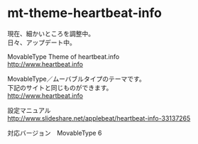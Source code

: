 mt-theme-heartbeat-info
=======================
現在、細かいところを調整中。  
日々、アップデート中。  

MovableType Theme of heartbeat.info  
http://www.heartbeat.info

MovableType／ムーバブルタイプのテーマです。  
下記のサイトと同じものができます。  
http://www.heartbeat.info  

設定マニュアル  
http://www.slideshare.net/applebeat/heartbeat-info-33137265

対応バージョン　MovableType 6  
